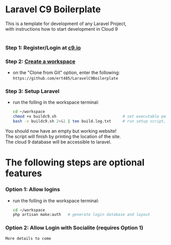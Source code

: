 # Laravel C9 Boilerplate
This is a template for development of any Laravel Project,<br>
with instructions how to start development in Cloud 9
<br><br>
### Step 1: Register/Login at <a href="c9.io">c9.io</a>
    
### Step 2: <a href="https://docs.c9.io/docs/create-a-workspace">Create a workspace</a>
- on the "Clone from Git" option, enter the following: <br>
    `https://github.com/ert485/LaravelC9Boilerplate`

### Step 3: Setup Laravel
- run the folling in the workspace terminal:
    ```bash
    cd ~/workspace          
    chmod +x buildc9.sh                             # set executable permission
    bash -v buildc9.sh 2>&1 | tee build.log.txt     # run setup script, and keep log
    ```
You should now have an empty but working website!<br>
The script will finish by printing the location of the site.<br>
The cloud 9 database will be accessible to laravel.<br>


# The following steps are optional features

### Option 1: Allow logins
- run the folling in the workspace terminal:
    ```bash
    cd ~/workspace
    php artisan make:auth   # generate login database and layout
    ```
### Option 2: Allow Login with Socialite (requires Option 1)
    More details to come
    
    
    

